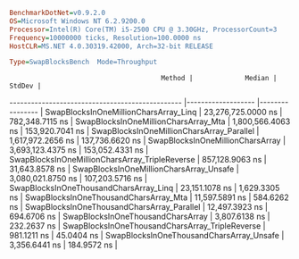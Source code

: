 ```ini
BenchmarkDotNet=v0.9.2.0
OS=Microsoft Windows NT 6.2.9200.0
Processor=Intel(R) Core(TM) i5-2500 CPU @ 3.30GHz, ProcessorCount=3
Frequency=10000000 ticks, Resolution=100.0000 ns
HostCLR=MS.NET 4.0.30319.42000, Arch=32-bit RELEASE

Type=SwapBlocksBench  Mode=Throughput  

```
                                          Method |             Median |          StdDev |
------------------------------------------------ |------------------- |---------------- |
           SwapBlocksInOneMillionCharsArray_Linq | 23,276,725.0000 ns | 782,348.7115 ns |
            SwapBlocksInOneMillionCharsArray_Mta |  1,800,566.4063 ns | 153,920.7041 ns |
       SwapBlocksInOneMillionCharsArray_Parallel |  1,617,972.2656 ns | 137,736.6620 ns |
                SwapBlocksInOneMillionCharsArray |  3,693,123.4375 ns | 153,052.4331 ns |
  SwapBlocksInOneMillionCharsArray_TripleReverse |    857,128.9063 ns |  31,643.8578 ns |
         SwapBlocksInOneMillionCharsArray_Unsafe |  3,080,021.8750 ns | 107,203.5716 ns |
          SwapBlocksInOneThousandCharsArray_Linq |     23,151.1078 ns |   1,629.3305 ns |
           SwapBlocksInOneThousandCharsArray_Mta |     11,597.5891 ns |     584.6262 ns |
      SwapBlocksInOneThousandCharsArray_Parallel |     12,497.3923 ns |     694.6706 ns |
               SwapBlocksInOneThousandCharsArray |      3,807.6138 ns |     232.2637 ns |
 SwapBlocksInOneThousandCharsArray_TripleReverse |        981.1211 ns |      45.0404 ns |
        SwapBlocksInOneThousandCharsArray_Unsafe |      3,356.6441 ns |     184.9572 ns |
